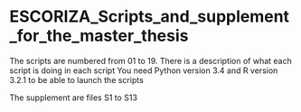 # ESCORIZA_Scripts_and_supplement_for_the_master_thesis

The scripts are numbered from 01 to 19.
There is a description of what each script is doing in each script
You need Python version 3.4 and R version 3.2.1 to be able to launch the scripts


The supplement are files S1 to S13


